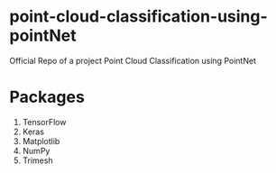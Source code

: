 # point-cloud-classification-using-pointNet
Official Repo of a project Point Cloud Classification using PointNet

# Packages
1. TensorFlow
2. Keras
3. Matplotlib
4. NumPy
5. Trimesh


